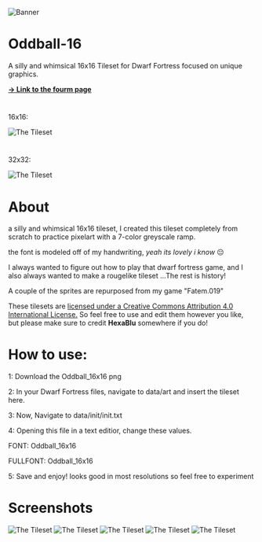 ![Banner](https://cdn.discordapp.com/attachments/563101440248119332/860229952875003915/banner.png)
# Oddball-16
A silly and whimsical 16x16 Tileset for Dwarf Fortress focused on unique graphics.

**[ → Link to the fourm page](http://www.bay12forums.com/smf/index.php?topic=178707.0)**
#
16x16:

![The Tileset](https://cdn.discordapp.com/attachments/563101440248119332/864982517344632832/Oddball_16x16.png)
#
32x32:

![The Tileset](https://cdn.discordapp.com/attachments/563101440248119332/864982510236467220/Oddball_32x32.png)
#

# About
a silly and whimsical 16x16 tileset, I created this tileset completely from scratch to practice pixelart with a 7-color greyscale ramp.

the font is modeled off of my handwriting, *yeah its lovely i know* 😔

I always wanted to figure out how to play that dwarf fortress game, and I also always wanted to make a rougelike tileset ...The rest is history!

A couple of the sprites are repurposed from my game "Fatem.019" 

These tilesets are [licensed under a Creative Commons Attribution 4.0 International License.](https://creativecommons.org/licenses/by/4.0/)
So feel free to use and edit them however you like, but please make sure to credit **HexaBlu** somewhere if you do!

# How to use:

1: Download the Oddball_16x16 png

2: In your Dwarf Fortress files, navigate to data/art and insert the tileset here.

3: Now, Navigate to data/init/init.txt 

4: Opening this file in a text editior, change these values.

FONT: Oddball_16x16

FULLFONT: Oddball_16x16

5: Save and enjoy! looks good in most resolutions so feel free to experiment

# Screenshots

![The Tileset](https://cdn.discordapp.com/attachments/563101440248119332/860218753103036426/Screenshot_16.png) 
![The Tileset](https://cdn.discordapp.com/attachments/563101440248119332/861647864593514526/Screenshot_4.png)
![The Tileset](https://cdn.discordapp.com/attachments/563101440248119332/860251091680493578/Screenshot_30.png)
![The Tileset](https://cdn.discordapp.com/attachments/563101440248119332/861647559368769547/GIF.gif) 
![The Tileset](https://cdn.discordapp.com/attachments/563101440248119332/860181106523111424/Screenshot_20.png)
